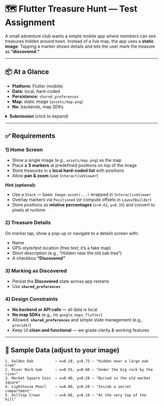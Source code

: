 # 🗺️ Flutter Treasure Hunt — Test Assignment

A small adventure club wants a simple mobile app where members can see treasures hidden around town.
Instead of a live map, the app uses a **static image**. Tapping a marker shows details and lets the user mark the treasure as **“discovered.”**

---

## 📦 At a Glance
- **Platform:** Flutter (mobile)
- **Data:** local, hard-coded
- **Persistence:** `shared_preferences`
- **Map:** static image (`assets/map.png`)
- **No:** backends, map SDKs

<details>
<summary><b>Submission</b> (click to expand)</summary>

- **Preferred:** Public GitHub repo (or grant access to <code>outex.ua@gmail.com</code>)  
- **Alternative:** ZIP upload (only if no GitHub link)
- Include: source code, <code>assets/</code> with map, short run instructions, optional notes
</details>

---

## ✅ Requirements

### 1) Home Screen
- Show a single image (e.g., `assets/map.png`) as the map  
- Place **≥ 5 markers** at predefined positions on top of the image  
- Store treasures in a **local hard-coded list** with positions  
- Allow **pan & zoom** (use `InteractiveViewer`)

**Hint (optional):**
- Use a `Stack` — base: `Image.asset(...)` wrapped in `InteractiveViewer`  
- Overlay markers via `Positioned` (or compute offsets in `LayoutBuilder`)  
- Store positions as **relative percentages** (`x=0.62`, `y=0.35`) and convert to pixels at runtime

### 2) Treasure Details
On marker tap, show a pop-up or navigate to a details screen with:
- Name
- GPS-style/text location (free text; it’s a fake map)
- Short description (e.g., “Hidden near the old oak tree”)
- A checkbox **“Discovered”**

### 3) Marking as Discovered
- Persist the **Discovered** state across app restarts  
- Use **`shared_preferences`**

### 4) Design Constraints
- **No backend or API calls** — all data is local  
- **No map SDKs** (e.g., no `google_maps_flutter`)  
- Allowed: **`shared_preferences`** and simple state management (e.g., `provider`)  
- Keep UI **clean and functional** — we grade clarity & working features

---

## 🧪 Sample Data (adjust to your image)

```text
1. Golden Oak          — x=0.18, y=0.72 — "Hidden near a large oak tree"
2. River Rock Gem      — x=0.55, y=0.60 — "Under the big rock by the river"
3. Market Square Coin  — x=0.40, y=0.28 — "Buried in the old market square"
4. Lighthouse Pearl    — x=0.80, y=0.20 — "Inside a secret compartment"
5. Hilltop Crown       — x=0.68, y=0.10 — "At the very top of the hill"